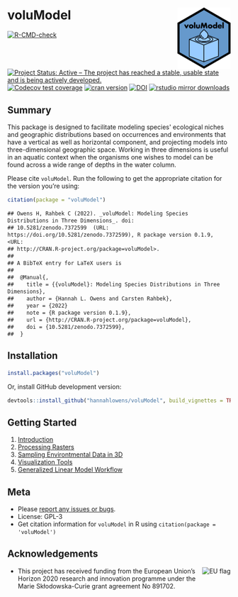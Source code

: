 # voluModel <img src="man/figures/logo.png" alt="voluModel hex logo" align="right" height="138" />

<!-- badges: start -->

[![R-CMD-check](https://github.com/hannahlowens/voluModel/workflows/R-CMD-check/badge.svg)](https://github.com/hannahlowens/voluModel/actions)
[![Project Status: Active – The project has reached a stable, usable state and is being actively developed.](https://www.repostatus.org/badges/latest/active.svg)](https://www.repostatus.org/#active)
[![Codecov test coverage](https://codecov.io/gh/hannahlowens/voluModel/branch/main/graph/badge.svg)](https://codecov.io/gh/hannahlowens/voluModel?branch=main)
[![cran version](https://www.r-pkg.org/badges/version/voluModel)](https://cran.r-project.org/package=voluModel)
[![DOI](https://zenodo.org/badge/409153439.svg)](https://zenodo.org/badge/latestdoi/409153439)
[![rstudio mirror downloads](https://cranlogs.r-pkg.org/badges/voluModel)](https://github.com/r-hub/cranlogs.app)

<!-- badges: end -->

## Summary

This package is designed to facilitate modeling species' ecological niches
and geographic distributions based on occurrences and environments that 
have a vertical as well as horizontal component, and projecting models into 
three-dimensional geographic space. Working in three dimensions is useful in 
an aquatic context when the organisms one wishes to model can be found across 
a wide range of depths in the water column.

Please cite `voluModel`. Run the following to get the appropriate
citation for the version you’re using:

```r 
citation(package = "voluModel")
```
    ## Owens H, Rahbek C (2022). _voluModel: Modeling Species Distributions in Three Dimensions_. doi:
    ## 10.5281/zenodo.7372599  (URL: https://doi.org/10.5281/zenodo.7372599), R package version 0.1.9, <URL:
    ## http://CRAN.R-project.org/package=voluModel>.
    ##
    ## A BibTeX entry for LaTeX users is
    ##
    ##  @Manual{,
    ##    title = {{voluModel}: Modeling Species Distributions in Three Dimensions},
    ##    author = {Hannah L. Owens and Carsten Rahbek},
    ##    year = {2022}
    ##    note = {R package version 0.1.9},
    ##    url = {http://CRAN.R-project.org/package=voluModel},
    ##    doi = {10.5281/zenodo.7372599},
    ##  }


## Installation


``` r
install.packages("voluModel")
```

Or, install GitHub development version:

``` r
devtools::install_github("hannahlowens/voluModel", build_vignettes = TRUE)
```

## Getting Started

1. [Introduction](https://hannahlowens.github.io/voluModel/articles/a_Introduction.html)
2. [Processing Rasters](https://hannahlowens.github.io/voluModel/articles/b_RasterProcessing.html)
3. [Sampling Environtmental Data in 3D](https://hannahlowens.github.io/voluModel/articles/c_DataSampling.html)
4. [Visualization Tools](https://hannahlowens.github.io/voluModel/articles/d_Visualization.html)
5. [Generalized Linear Model Workflow](https://hannahlowens.github.io/voluModel/articles/e_GLMWorkflow.html)

## Meta

-   Please [report any issues or
    bugs](https://github.com/hannahlowens/voluModel/issues).
-   License: GPL-3
-   Get citation information for `voluModel` in R using
    `citation(package = 'voluModel')`
    
## Acknowledgements

<img src="http://publications.europa.eu/code/images/scan/5000100-flag.jpg" alt="EU flag" align="right" height="100" />

- This project has received funding from the European Union’s Horizon 2020 research and innovation programme under the Marie Skłodowska-Curie grant agreement No 891702. 
